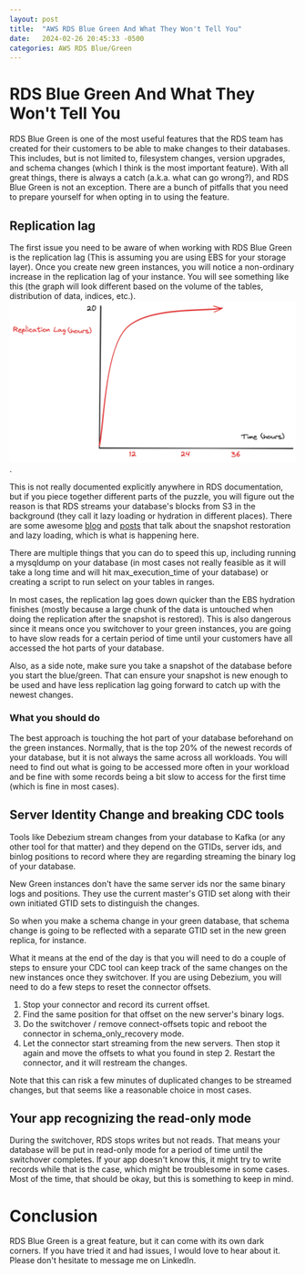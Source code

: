 ```yaml
---
layout: post
title:  "AWS RDS Blue Green And What They Won't Tell You"
date:   2024-02-26 20:45:33 -0500
categories: AWS RDS Blue/Green
---
```

# RDS Blue Green And What They Won't Tell You
RDS Blue Green is one of the most useful features that the RDS team has created for their customers to be able to make changes to their databases. This includes, but is not limited to, filesystem changes, version upgrades, and schema changes (which I think is the most important feature). With all great things, there is always a catch (a.k.a. what can go wrong?), and RDS Blue Green is not an exception. There are a bunch of pitfalls that you need to prepare yourself for when opting in to using the feature.

## Replication lag
The first issue you need to be aware of when working with RDS Blue Green is the replication lag (This is assuming you are using EBS for your storage layer). Once you create new green instances, you will notice a non-ordinary increase in the replication lag of your instance. You will see something like this (the graph will look different based on the volume of the tables, distribution of data, indices, etc.).
![Replication Lag](/assets/images/ReplicationLag.png).

This is not really documented explicitly anywhere in RDS documentation, but if you piece together different parts of the puzzle, you will figure out the reason is that RDS streams your database's blocks from S3 in the background (they call it lazy loading or hydration in different places). There are some awesome [blog](https://engineering.cred.club/lazy-loading-of-snapshot-restores-and-its-implications-on-database-performance-d866097b02fa) and [posts](https://cintia.me/blog/post/lazy-rds/) that talk about the snapshot restoration and lazy loading, which is what is happening here.

There are multiple things that you can do to speed this up, including running a mysqldump on your database (in most cases not really feasible as it will take a long time and will hit max_execution_time of your database) or creating a script to run select on your tables in ranges.

In most cases, the replication lag goes down quicker than the EBS hydration finishes (mostly because a large chunk of the data is untouched when doing the replication after the snapshot is restored). This is also dangerous since it means once you switchover to your green instances, you are going to have slow reads for a certain period of time until your customers have all accessed the hot parts of your database.

Also, as a side note, make sure you take a snapshot of the database before you start the blue/green. That can ensure your snapshot is new enough to be used and have less replication lag going forward to catch up with the newest changes.

### What you should do
The best approach is touching the hot part of your database beforehand on the green instances. Normally, that is the top 20% of the newest records of your database, but it is not always the same across all workloads. You will need to find out what is going to be accessed more often in your workload and be fine with some records being a bit slow to access for the first time (which is fine in most cases).

## Server Identity Change and breaking CDC tools
Tools like Debezium stream changes from your database to Kafka (or any other tool for that matter) and they depend on the GTIDs, server ids, and binlog positions to record where they are regarding streaming the binary log of your database.

New Green instances don't have the same server ids nor the same binary logs and positions. They use the current master's GTID set along with their own initiated GTID sets to distinguish the changes.

So when you make a schema change in your green database, that schema change is going to be reflected with a separate GTID set in the new green replica, for instance.

What it means at the end of the day is that you will need to do a couple of steps to ensure your CDC tool can keep track of the same changes on the new instances once they switchover. If you are using Debezium, you will need to do a few steps to reset the connector offsets.

1. Stop your connector and record its current offset.
2. Find the same position for that offset on the new server's binary logs.
3. Do the switchover / remove connect-offsets topic and reboot the connector in schema_only_recovery mode.
4. Let the connector start streaming from the new servers. Then stop it again and move the offsets to what you found in step 2. Restart the connector, and it will restream the changes.

Note that this can risk a few minutes of duplicated changes to be streamed changes, but that seems like a reasonable choice in most cases.

## Your app recognizing the read-only mode 
During the switchover, RDS stops writes but not reads. That means your database will be put in read-only mode for a period of time until the switchover completes. If your app doesn't know this, it might try to write records while that is the case, which might be troublesome in some cases. Most of the time, that should be okay, but this is something to keep in mind.


# Conclusion
RDS Blue Green is a great feature, but it can come with its own dark corners. If you have tried it and had issues, I would love to hear about it. Please don't hesitate to message me on LinkedIn.